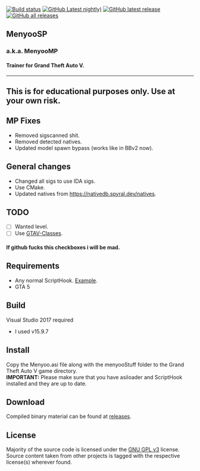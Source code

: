 [![Build status](https://github.com/tupoy-ya/MenyooMP/actions/workflows/master_build.yml/badge.svg)](https://github.com/MAFINS/MenyooSP/actions)
[![GitHub Latest nightly)](https://img.shields.io/github/v/release/tupoy-ya/MenyooMP?include_prereleases&label=pre-release&logo=GitHub)](https://github.com/tupoy-ya/MenyooMP/releases/tag/latest)
[![GitHub latest release](https://img.shields.io/github/downloads/tupoy-ya/MenyooMP/latest/total?label=latest-release&logo=GitHub)](https://github.com/tupoy-ya/MenyooMP/releases/latest)
[![GitHub all releases](https://img.shields.io/github/downloads/tupoy-ya/MenyooMP/total?label=all-releases&logo=GitHub)](https://github.com/MAFINS/MenyooSP/releases)

## MenyooSP
### a.k.a. MenyooMP
#### Trainer for Grand Theft Auto V.
---

## This is for educational purposes only. Use at your own risk.

## MP Fixes
- Removed sigscanned shit.
- Removed detected natives.
- Updated model spawn bypass (works like in BBv2 now).

## General changes
- Changed all sigs to use IDA sigs.
- Use CMake.
- Updated natives from https://nativedb.spyral.dev/natives.

## TODO
- [ ] Wanted level.
- [ ] Use [GTAV-Classes](https://github.com/Yimura/GTAV-Classes).

#### If github fucks this checkboxes i will be mad.

## Requirements
- Any normal ScriptHook. [Example](https://github.com/attitus3/OpenVHook).
- GTA 5

## Build
Visual Studio 2017 required
- I used v15.9.7

## Install
 Copy the Menyoo.asi file along with the menyooStuff folder to the Grand Theft Auto V game directory.  
 **IMPORTANT:** Please make sure that you have asiloader and ScriptHook installed and they are up to date.

## Download
Compiled binary material can be found at [releases](https://github.com/tupoy-ya/MenyooMP/releases).

## License
Majority of the source code is licensed under the [GNU GPL v3](LICENSE.txt) license.
Source content taken from other projects is tagged with the respective license(s) wherever found.
